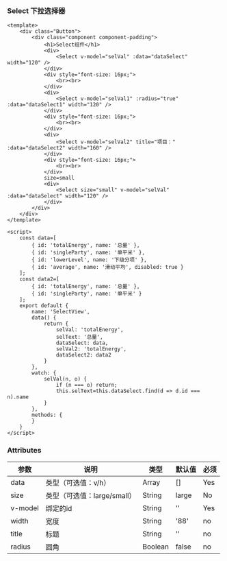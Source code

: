 ### Select 下拉选择器

<template>
    <div class="Button">
        <div class="component component-padding">
            <h1>Select组件</h1>
            <div>
                <Select v-model="selVal" :data="dataSelect" width="120" />
            </div>
            <div style="font-size: 16px;">
                <br><br>
            </div>
            <div>
                <Select v-model="selVal1" :radius="true" :data="dataSelect1" width="120" />
            </div>
            <div style="font-size: 16px;">
                <br><br>
            </div>
            <div>
                <Select v-model="selVal2" title="项目：" :data="dataSelect2" width="160" />
            </div>
            <div style="font-size: 16px;">
                <br><br>
            </div>
            size=small
            <div>
                <Select size="small" v-model="selVal" :data="dataSelect" width="120" />
            </div>
        </div>
    </div>
</template>

<script>
    const data=[
        { id: 'totalEnergy', name: '总量' },
        { id: 'singleParty', name: '单平米' },
        { id: 'lowerLevel', name: '下级分项' },
        { id: 'average', name: '滑动平均', disabled: true }
    ];
    const data2=[
        { id: 'totalEnergy', name: '总量' },
        { id: 'singleParty', name: '单平米' }
    ];
    export default {
        name: 'SelectView',
        data() {
            return {
                selVal: 'totalEnergy',
                selText: '总量',
                dataSelect: data,
                selVal2: 'totalEnergy',
                dataSelect2: data2
            }
        },
        watch: {
            selVal(n, o) {
                if (n === o) return;
                this.selText=this.dataSelect.find(d => d.id === n).name
            }
        },
        methods: {
        }
    }
</script>


```vue
<template>
    <div class="Button">
        <div class="component component-padding">
            <h1>Select组件</h1>
            <div>
                <Select v-model="selVal" :data="dataSelect" width="120" />
            </div>
            <div style="font-size: 16px;">
                <br><br>
            </div>
            <div>
                <Select v-model="selVal1" :radius="true" :data="dataSelect1" width="120" />
            </div>
            <div style="font-size: 16px;">
                <br><br>
            </div>
            <div>
                <Select v-model="selVal2" title="项目：" :data="dataSelect2" width="160" />
            </div>
            <div style="font-size: 16px;">
                <br><br>
            </div>
            size=small
            <div>
                <Select size="small" v-model="selVal" :data="dataSelect" width="120" />
            </div>
        </div>
    </div>
</template>

<script>
    const data=[
        { id: 'totalEnergy', name: '总量' },
        { id: 'singleParty', name: '单平米' },
        { id: 'lowerLevel', name: '下级分项' },
        { id: 'average', name: '滑动平均', disabled: true }
    ];
    const data2=[
        { id: 'totalEnergy', name: '总量' },
        { id: 'singleParty', name: '单平米' }
    ];
    export default {
        name: 'SelectView',
        data() {
            return {
                selVal: 'totalEnergy',
                selText: '总量',
                dataSelect: data,
                selVal2: 'totalEnergy',
                dataSelect2: data2
            }
        },
        watch: {
            selVal(n, o) {
                if (n === o) return;
                this.selText=this.dataSelect.find(d => d.id === n).name
            }
        },
        methods: {
        }
    }
</script>

```

### Attributes

| 参数     | 说明  | 类型    | 默认值  | 必须    |
| ------- | ---- | ------ | ------- | ------ |
| data    | 类型（可选值：v/h） | Array | [] | Yes     |
| size    | 类型（可选值：large/small） | String | large | No     |
| v-model    | 绑定的id | String | '' | Yes     |
| width   | 宽度 | String | '88' | no     |
| title   | 标题 | String | '' | no     |
| radius   | 圆角 | Boolean | false | no     |
